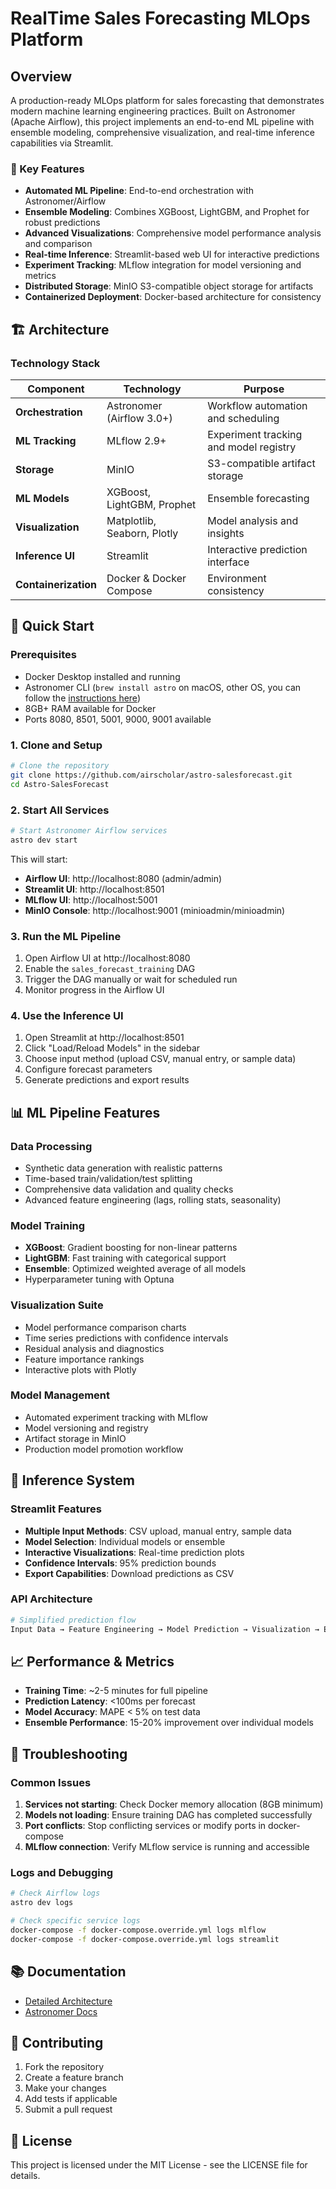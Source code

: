 # RealTime Sales Forecasting MLOps Platform

## Overview

A production-ready MLOps platform for sales forecasting that demonstrates modern machine learning engineering practices. Built on Astronomer (Apache Airflow), this project implements an end-to-end ML pipeline with ensemble modeling, comprehensive visualization, and real-time inference capabilities via Streamlit.

### 🚀 Key Features

- **Automated ML Pipeline**: End-to-end orchestration with Astronomer/Airflow
- **Ensemble Modeling**: Combines XGBoost, LightGBM, and Prophet for robust predictions
- **Advanced Visualizations**: Comprehensive model performance analysis and comparison
- **Real-time Inference**: Streamlit-based web UI for interactive predictions
- **Experiment Tracking**: MLflow integration for model versioning and metrics
- **Distributed Storage**: MinIO S3-compatible object storage for artifacts
- **Containerized Deployment**: Docker-based architecture for consistency

## 🏗️ Architecture

### Technology Stack

| Component | Technology                 | Purpose |
|-----------|----------------------------|---------|  
| **Orchestration** | Astronomer (Airflow 3.0+)  | Workflow automation and scheduling |
| **ML Tracking** | MLflow 2.9+                | Experiment tracking and model registry |
| **Storage** | MinIO                      | S3-compatible artifact storage |
| **ML Models** | XGBoost, LightGBM, Prophet | Ensemble forecasting |
| **Visualization** | Matplotlib, Seaborn, Plotly | Model analysis and insights |
| **Inference UI** | Streamlit                  | Interactive prediction interface |
| **Containerization** | Docker & Docker Compose    | Environment consistency |

## 🚀 Quick Start

### Prerequisites

- Docker Desktop installed and running
- Astronomer CLI (`brew install astro` on macOS, other OS, you can follow the [instructions here](https://www.astronomer.io/docs/astro/cli/install-cli/))
- 8GB+ RAM available for Docker
- Ports 8080, 8501, 5001, 9000, 9001 available

### 1. Clone and Setup

```bash
# Clone the repository
git clone https://github.com/airscholar/astro-salesforecast.git
cd Astro-SalesForecast
```

### 2. Start All Services

```bash
# Start Astronomer Airflow services
astro dev start
```

This will start:
- **Airflow UI**: http://localhost:8080 (admin/admin)
- **Streamlit UI**: http://localhost:8501
- **MLflow UI**: http://localhost:5001
- **MinIO Console**: http://localhost:9001 (minioadmin/minioadmin)

### 3. Run the ML Pipeline

1. Open Airflow UI at http://localhost:8080
2. Enable the `sales_forecast_training` DAG
3. Trigger the DAG manually or wait for scheduled run
4. Monitor progress in the Airflow UI

### 4. Use the Inference UI

1. Open Streamlit at http://localhost:8501
2. Click "Load/Reload Models" in the sidebar
3. Choose input method (upload CSV, manual entry, or sample data)
4. Configure forecast parameters
5. Generate predictions and export results

## 📊 ML Pipeline Features

### Data Processing
- Synthetic data generation with realistic patterns
- Time-based train/validation/test splitting
- Comprehensive data validation and quality checks
- Advanced feature engineering (lags, rolling stats, seasonality)

### Model Training
- **XGBoost**: Gradient boosting for non-linear patterns
- **LightGBM**: Fast training with categorical support
- **Ensemble**: Optimized weighted average of all models
- Hyperparameter tuning with Optuna

### Visualization Suite
- Model performance comparison charts
- Time series predictions with confidence intervals
- Residual analysis and diagnostics
- Feature importance rankings
- Interactive plots with Plotly

### Model Management
- Automated experiment tracking with MLflow
- Model versioning and registry
- Artifact storage in MinIO
- Production model promotion workflow

## 🎯 Inference System

### Streamlit Features
- **Multiple Input Methods**: CSV upload, manual entry, sample data
- **Model Selection**: Individual models or ensemble
- **Interactive Visualizations**: Real-time prediction plots
- **Confidence Intervals**: 95% prediction bounds
- **Export Capabilities**: Download predictions as CSV

### API Architecture
```python
# Simplified prediction flow
Input Data → Feature Engineering → Model Prediction → Visualization → Export
```

## 📈 Performance & Metrics

- **Training Time**: ~2-5 minutes for full pipeline
- **Prediction Latency**: <100ms per forecast
- **Model Accuracy**: MAPE < 5% on test data
- **Ensemble Performance**: 15-20% improvement over individual models


## 🐛 Troubleshooting

### Common Issues

1. **Services not starting**: Check Docker memory allocation (8GB minimum)
2. **Models not loading**: Ensure training DAG has completed successfully
3. **Port conflicts**: Stop conflicting services or modify ports in docker-compose
4. **MLflow connection**: Verify MLflow service is running and accessible

### Logs and Debugging

```bash
# Check Airflow logs
astro dev logs

# Check specific service logs
docker-compose -f docker-compose.override.yml logs mlflow
docker-compose -f docker-compose.override.yml logs streamlit
```

## 📚 Documentation

- [Detailed Architecture](docs/ARCHITECTURE.md)
- [Astronomer Docs](https://www.astronomer.io/docs/)

## 🤝 Contributing

1. Fork the repository
2. Create a feature branch
3. Make your changes
4. Add tests if applicable
5. Submit a pull request

## 📄 License

This project is licensed under the MIT License - see the LICENSE file for details.
